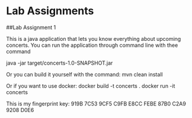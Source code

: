# Lab Assignments

##Lab Assignment 1

This is a java application that lets you know everything about upcoming concerts.
You can run the application through command line with thee command

java -jar target/concerts-1.0-SNAPSHOT.jar

Or you can build it yourself with the command:
mvn clean install

Or if you want to use docker:
docker build -t concerts .
docker run -it concerts



This is my fingerprint key:  919B 7C53 9CF5 C9FB E8CC  FEBE 87B0 C2A9 9208 D0E6
